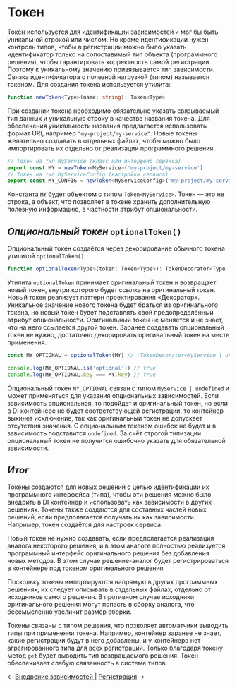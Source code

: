 # Токен

Токен используется для идентификации зависимостей и мог бы быть уникальной строкой или числом. Но кроме идентификации нужен контроль типов, чтобы в регистрации можно было указать идентификатор только на сопоставимый тип объекта (программного решения), чтобы гарантировать корректность самой регистрации. Поэтому к уникальному значению привязывается тип зависимости. Связка идентификатора с полезной нагрузкой (типом) называется токеном. Для создания токена используется утилита:

```ts
function newToken<Type>(name: string): Token<Type>
```

При создании токена необходимо обязательно указать связываемый тип данных и уникальную строку в качестве названия токена. Для обеспечения уникальности названия предлагается использовать формат URI, например `"my-project/my-service"`. Новые токены желательно создавать в отдельных файлах, чтобы можно было импортировать их отдельно от реализации программного решения.

```ts
// Токен на тип MyService (класс или интерфейс сервиса)
export const MY = newToken<MyService>('my-project/my-service')
// Токен на тип MyServiceConfig (настройки сервиса)
export const MY_CONFIG = newToken<MyServiceConfig>('my-project/my-service/config')
```

Константа `MY` будет объектом с типом `Token<MyService>`. Токен — это не строка, а объект, что позволяет в токене хранить дополнительную полезную информацию, в частности атрибут опциональности.  
## _Опциональный токен_ `optionalToken()`

Опциональный токен создаётся через декорирование обычного токена утилитой `optionalToken()`:

```ts
function optionalToken<Type>(token: Token<Type>): TokenDecorator<Type | undefined>
```

Утилита `optionalToken` принимает оригинальный токен и возвращает новый токен, внутри которого будет ссылка на оригинальный токен. Новый токен реализует паттерн проектирования «Декоратор». Уникальное значение нового токена будет браться из оригинального токена, но новый токен будет подставлять свой предопределённый атрибут опциональности. Оригинальный токен не меняется и не знает, что на него ссылается другой токен. Заранее создавать опциональный токен не нужно, достаточно декорировать оригинальный токен на месте применения. 

```ts
const MY_OPTIONAL = optionalToken(MY) // :TokenDecorator<MyService | undefined>

console.log(MY_OPTIONAL.is('optional')) // true
console.log(MY_OPTIONAL.key === MY.key) // true
```

Опциональный токен `MY_OPTIONAL` связан с типом `MyService | undefined` и может применяться для указания опциональных зависимостей. Если зависимость опциональная, то подойдет и оригинальный токен, но если в DI контейнере не будет соответствующей регистрации, то контейнер выкинет исключение, так как оригинальный токен не допускает отсутствия значения. С опциональным токеном ошибок не будет и в зависимость подставится `undefined`. За счёт строгой типизации опциональный токен не получится ошибочно указать для обязательной зависимости. 
## _Итог_

Токены создаются для новых решений с целью идентификации их программного интерфейса (типа), чтобы эти решения можно было внедрить в DI контейнер и использовать как зависимости в других решениях. Токены также создаются для составных частей новых решений, если предполагается получать их как зависимости. Например, токен создаётся для настроек сервиса.

Новый токен не нужно создавать, если предполагается реализация аналога некоторого решения, и в этом аналоге полностью реализуется программный интерфейс оригинального решения без добавления новых методов. В этом случае решение-аналог будет регистрироваться в контейнере под токеном оригинального решения

Поскольку токены импортируются напрямую в других программных решениях, их следует описывать в отдельных файлах, отдельно от исходников самого решения. В противном случае исходники оригинального решения могут попасть в сборку аналога, что бессмысленно увеличит размер сборки.

Токены связаны с типом решения, что позволяет автоматчики выводить типы при применении токена. Например, контейнер заранее не знает, какие регистрации будут в него добавлены, и у контейнера нет агрегированного типа для всех регистраций. Только благодаря токену метод `get` будет выводить тип возвращаемого решения. Токен обеспечивает слабую связанность в системе типов.

← [Внедрение зависимостей ](dependency_management/dependency_injection.md) | [Регистрация](registration.md) →
